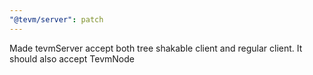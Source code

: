 ```yaml
---
"@tevm/server": patch
---
```


Made tevmServer accept both tree shakable client and regular client. It should also accept TevmNode
